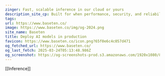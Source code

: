 ```yaml
---
zinger: Fast, scalable inference in our cloud or yours
description_site_cp: Built for when performance, security, and reliability matter, wrapped with a delightful developer experience.
tags: 
url: https://www.baseten.co/
image: https://www.baseten.co/img/og-2024.png
site_name: Baseten
title: Deploy AI models in production
favicon: https://www.baseten.co/icon.png?65f0e6c4c057d471
og_fetched_url: https://www.baseten.co/
og_last_fetch: 2025-03-24T05:13:48.986Z
og_screenshot: https://og-screenshots-prod.s3.amazonaws.com/1920x1080/80/false/5719d4db2a20d72181db2c24ae764b47daae458ed48554901552d52169c53163.jpeg
---
```

[[Inference]]
